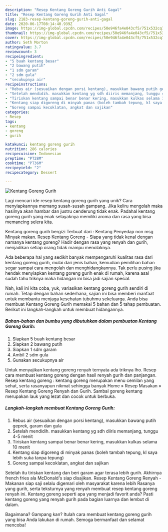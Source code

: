 ```yaml
---
description: "Resep Kentang Goreng Gurih Anti Gagal"
title: "Resep Kentang Goreng Gurih Anti Gagal"
slug: 2183-resep-kentang-goreng-gurih-anti-gagal
date: 2020-06-17T08:14:40.939Z
image: https://img-global.cpcdn.com/recipes/50e946fa4e043cf5/751x532cq70/kentang-goreng-gurih-foto-resep-utama.jpg
thumbnail: https://img-global.cpcdn.com/recipes/50e946fa4e043cf5/751x532cq70/kentang-goreng-gurih-foto-resep-utama.jpg
cover: https://img-global.cpcdn.com/recipes/50e946fa4e043cf5/751x532cq70/kentang-goreng-gurih-foto-resep-utama.jpg
author: Seth Morton
ratingvalue: 3.7
reviewcount: 3
recipeingredient:
- "5 buah kentang besar"
- "2 bawang putih"
- "1 sdm garam"
- "2 sdm gula"
- "secukupnya air"
recipeinstructions:
- "Rebus air (sesuaikan dengan porsi kentang), masukkan bawang putih geprek, garam dan gula"
- "Setelah mendidih. masukkan kentang yg sdh diiris memanjang, tunggu 4-5 menit"
- "Tiriskan kentang sampai benar benar kering, masukkan kulkas selama 10 menit"
- "Kentang siap digoreng di minyak panas (boleh tambah tepung, kl saya lebih suka tanpa tepung)"
- "Goreng sampai kecoklatan, angkat dan sajikan"
categories:
- Resep
tags:
- kentang
- goreng
- gurih

katakunci: kentang goreng gurih 
nutrition: 286 calories
recipecuisine: Indonesian
preptime: "PT28M"
cooktime: "PT36M"
recipeyield: "2"
recipecategory: Dessert

---
```



![Kentang Goreng Gurih](https://img-global.cpcdn.com/recipes/50e946fa4e043cf5/751x532cq70/kentang-goreng-gurih-foto-resep-utama.jpg)

Lagi mencari ide resep kentang goreng gurih yang unik? Cara menyiapkannya memang susah-susah gampang. Jika keliru mengolah maka hasilnya akan hambar dan justru cenderung tidak enak. Padahal kentang goreng gurih yang enak selayaknya memiliki aroma dan rasa yang bisa memancing selera kita.

Kentang goreng gurih bergizi Terbuat dari : Kentang Penyedap non msg Minyak makan. Resep Kentang Goreng - Siapa yang tidak kenal dengan namanya kentang goreng? Hadir dengan rasa yang renyah dan gurih, menjadikan setiap orang tidak mampu menolaknya.

Ada beberapa hal yang sedikit banyak mempengaruhi kualitas rasa dari kentang goreng gurih, mulai dari jenis bahan, kemudian pemilihan bahan segar sampai cara mengolah dan menghidangkannya. Tak perlu pusing jika hendak menyiapkan kentang goreng gurih enak di rumah, karena asal sudah tahu triknya maka hidangan ini bisa jadi sajian spesial.


Nah, kali ini kita coba, yuk, variasikan kentang goreng gurih sendiri di rumah. Tetap dengan bahan sederhana, sajian ini bisa memberi manfaat untuk membantu menjaga kesehatan tubuhmu sekeluarga. Anda bisa membuat Kentang Goreng Gurih memakai 5 bahan dan 5 tahap pembuatan. Berikut ini langkah-langkah untuk membuat hidangannya.

<!--inarticleads1-->

##### Bahan-bahan dan bumbu yang dibutuhkan dalam pembuatan Kentang Goreng Gurih:

1. Siapkan 5 buah kentang besar
1. Siapkan 2 bawang putih
1. Siapkan 1 sdm garam
1. Ambil 2 sdm gula
1. Gunakan secukupnya air


Untuk menyajikan kentang goreng renyah ternyata ada triknya lho. Resep cara membuat kentang goreng dengan hasil renyah gurih dan panjangan. Resep kentang goreng : kentang goreng merupakan menu cemilan yang sehat, serta rasanyapun nikmat sehingga banyak Home » Resep Masakan » Resep Kentang Goreng Renyah dan Gurih. Sambal goreng kentang merupakan lauk yang lezat dan cocok untuk berbuka. 

<!--inarticleads2-->

##### Langkah-langkah membuat Kentang Goreng Gurih:

1. Rebus air (sesuaikan dengan porsi kentang), masukkan bawang putih geprek, garam dan gula
1. Setelah mendidih. masukkan kentang yg sdh diiris memanjang, tunggu 4-5 menit
1. Tiriskan kentang sampai benar benar kering, masukkan kulkas selama 10 menit
1. Kentang siap digoreng di minyak panas (boleh tambah tepung, kl saya lebih suka tanpa tepung)
1. Goreng sampai kecoklatan, angkat dan sajikan


Setelah itu tiriskan kentang dan beri garam agar terasa lebih gurih. Akhirnya french fries ala McDonald&#39;s siap disajikan. Resep Kentang Goreng Renyah - Makanan siap saji selalu digemari oleh masyarakat karena lebih Rasanya yang gurih, serta teksturnya yang renyah membuat resep kentang goreng renyah ini. Kentang goreng seperti apa yang menjadi favorit anda? Pasti kentang goreng yang renyah gurih pada bagian luarnya dan lembut di dalam. 

Bagaimana? Gampang kan? Itulah cara membuat kentang goreng gurih yang bisa Anda lakukan di rumah. Semoga bermanfaat dan selamat mencoba!
